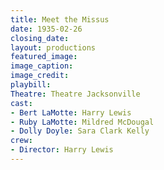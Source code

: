 ```yaml
---
title: Meet the Missus
date: 1935-02-26
closing_date:
layout: productions
featured_image:
image_caption:
image_credit:
playbill:
Theatre: Theatre Jacksonville
cast:
- Bert LaMotte: Harry Lewis
- Ruby LaMotte: Mildred McDougal
- Dolly Doyle: Sara Clark Kelly
crew:
- Director: Harry Lewis
---
```


